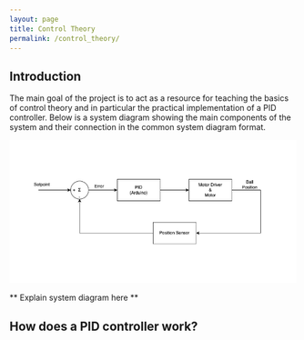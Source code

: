 ```yaml
---
layout: page
title: Control Theory
permalink: /control_theory/
---
```


## Introduction

The main goal of the project is to act as a resource for teaching the basics of control theory and in particular the practical implementation of a PID controller. Below is a system diagram showing the main components of the system and their connection in the common system diagram format.

![system diagram](../images/system_diagram.png)

** Explain system diagram here **

## How does a PID controller work?
